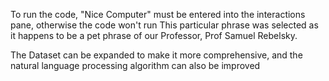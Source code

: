 To run the code, "Nice Computer" must be entered into the interactions pane, otherwise the code won't run
This particular phrase was selected as it happens to be a pet phrase of our Professor, Prof Samuel Rebelsky.

The Dataset can be expanded to make it more comprehensive, and the natural language processing algorithm can also be improved 
